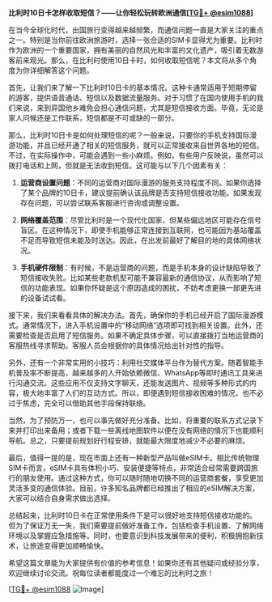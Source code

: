 **比利时10日卡怎样收取短信？——让你轻松玩转欧洲通信[[TG💪+ @esim1088](https://t.me/s/esim1088)]**

在当今全球化时代，出国旅行变得越来越频繁，而通信问题一直是大家关注的重点之一。特别是当你前往欧洲旅游时，选择一张合适的SIM卡显得尤为重要。比利时作为欧洲的一个重要国家，拥有美丽的自然风光和丰富的文化遗产，吸引着无数游客前来观光。那么，在比利时使用10日卡时，如何收取短信呢？本文将从多个角度为你详细解答这个问题。

首先，让我们来了解一下比利时10日卡的基本情况。这种卡通常适用于短期停留的游客，提供语音通话、短信以及数据流量服务。对于习惯了在国内使用手机的我们来说，来到异国他乡难免会担心通信问题，尤其是短信接收方面。毕竟，无论是家人问候还是工作联系，短信都是不可或缺的一部分。

那么，比利时10日卡是如何处理短信的呢？一般来说，只要你的手机支持国际漫游功能，并且已经开通了相关的短信服务，就可以正常接收来自世界各地的短信。不过，在实际操作中，可能会遇到一些小麻烦。例如，有些用户反映说，虽然可以拨打电话和上网，但就是无法收到短信。这可能与以下几个因素有关：

1. **运营商设置问题**：不同的运营商对国际漫游的服务支持程度不同。如果你选择了某个品牌的10日卡，建议提前确认该品牌是否支持短信接收功能。如果发现存在问题，可以尝试联系客服进行咨询或调整设置。
   
2. **网络覆盖范围**：尽管比利时是一个现代化国家，但某些偏远地区可能存在信号盲区。在这种情况下，即使手机能够正常连接到互联网，也可能因为基站覆盖不足而导致短信未能及时送达。因此，在出发前最好了解目的地的具体网络状况。

3. **手机硬件限制**：有时候，不是运营商的问题，而是手机本身的设计缺陷导致了短信接收失败。比如某些老款机型可能不兼容最新的通信协议，从而影响了短信的功能表现。如果你怀疑是这个原因造成的困扰，不妨考虑更换一部更先进的设备试试看。

接下来，我们来看看具体的解决办法。首先，确保你的手机已经开启了国际漫游模式。通常情况下，进入手机设置中的“移动网络”选项即可找到相关设置。此外，还需要检查是否启用了短信服务。如果不确定具体步骤，可以直接拨打当地运营商的客服热线寻求帮助。客服人员会根据你的具体情况给出针对性的指导。

另外，还有一个非常实用的小技巧：利用社交媒体平台作为替代方案。随着智能手机普及率不断提高，越来越多的人开始依赖微信、WhatsApp等即时通讯工具来进行沟通交流。这些应用不仅支持文字聊天，还能发送图片、视频等多种形式的内容，极大地丰富了人们的互动方式。所以，即便遇到短信接收困难的情况，也不必过于焦虑，完全可以借助其他手段保持联络。

当然，为了预防万一，也可以事先做好充分准备。比如，将重要的联系方式记录下来并打印出来备用；或者下载一些离线地图软件以便在没有网络的情况下也能顺利导航。总之，只要提前规划好行程安排，就能最大限度地减少不必要的麻烦。

最后，值得一提的是，现在市面上还有一种新型产品叫做eSIM卡。相比传统物理SIM卡而言，eSIM卡具有体积小巧、安装便捷等特点，非常适合经常需要跨国旅行的朋友使用。通过这种方式，你可以随时随地切换不同的运营商套餐，享受更加灵活多变的通信体验。目前，许多知名品牌都已经推出了相应的eSIM解决方案，大家可以结合自身需求做出选择。

总结起来，比利时10日卡在正常使用条件下是可以很好地支持短信接收功能的。但为了保证万无一失，我们需要提前做好准备工作，包括检查手机设置、了解网络环境以及掌握应急措施等。同时，也要意识到科技发展带来的便利，积极拥抱新技术，让旅途变得更加顺畅愉快。

希望这篇文章能为大家提供有价值的参考信息！如果你还有其他疑问或经验分享，欢迎继续讨论交流。祝每位读者都能度过一个难忘的比利时之旅！

[[TG💪+ @esim1088](https://t.me/s/esim1088) ![Image](https://i.postimg.cc/4NQfJmqS/Snipaste-2025-05-13-00-14-12.png)]